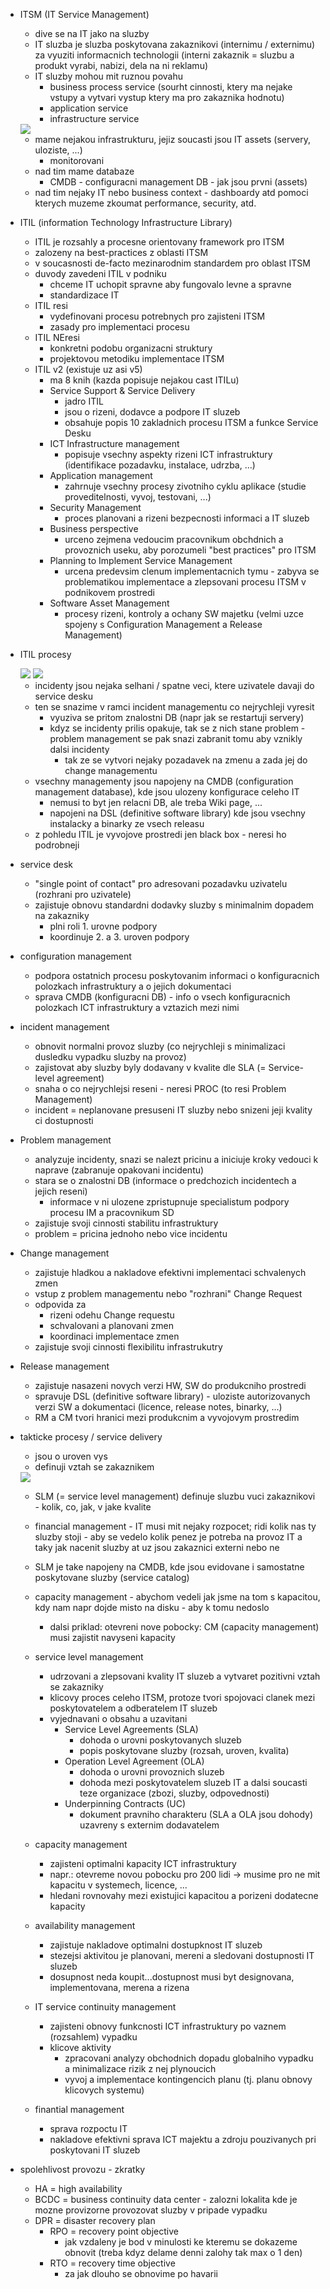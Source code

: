 - ITSM (IT Service Management)
    - dive se na IT jako na sluzby
    - IT sluzba je sluzba poskytovana zakaznikovi (internimu / externimu) za vyuziti informacnich technologii (interni zakaznik = sluzbu a produkt vyrabi, nabizi, dela na ni reklamu)
    - IT sluzby mohou mit ruznou povahu
        - business process service (sourht cinnosti, ktery ma nejake vstupy a vytvari vystup ktery ma pro zakaznika hodnotu)
        - application service
        - infrastructure service

    <img src="../img/12-ITIL/01.png"> 

    - mame nejakou infrastrukturu, jejiz soucasti jsou IT assets (servery, uloziste, ...)
        - monitorovani
    - nad tim mame databaze
        - CMDB - configuracni management DB - jak jsou prvni (assets)
    - nad tim nejaky IT nebo business context - dashboardy atd pomoci kterych muzeme zkoumat performance, security, atd.

- ITIL (information Technology Infrastructure Library)
    - ITIL je rozsahly a procesne orientovany framework pro ITSM
    - zalozeny na best-practices z oblasti ITSM
    - v soucasnosti de-facto mezinarodnim standardem pro oblast ITSM
    - duvody zavedeni ITIL v podniku
        - chceme IT uchopit spravne aby fungovalo levne a spravne
        - standardizace IT
    - ITIL resi
        - vydefinovani procesu potrebnych pro zajisteni ITSM
        - zasady pro implementaci procesu
    - ITIL NEresi
        - konkretni podobu organizacni struktury
        - projektovou metodiku implementace ITSM
    - ITIL v2 (existuje uz asi v5)
        - ma 8 knih (kazda popisuje nejakou cast ITILu)
        - Service Support & Service Delivery
            - jadro ITIL
            - jsou o  rizeni, dodavce a podpore IT sluzeb
            - obsahuje popis 10 zakladnich procesu ITSM a funkce Service Desku
        - ICT Infrastructure management
            - popisuje vsechny aspekty rizeni ICT infrastruktury (identifikace pozadavku, instalace, udrzba, ...)
        - Application management
            - zahrnuje vsechny procesy zivotniho cyklu aplikace (studie proveditelnosti, vyvoj, testovani, ...)
        - Security Management
            - proces planovani a rizeni bezpecnosti informaci a IT sluzeb
        - Business perspective
            - urceno zejmena vedoucim pracovnikum obchdnich a provoznich useku, aby porozumeli "best practices" pro ITSM
        - Planning to Implement Service Management
            - urcena predevsim clenum implementacnich tymu - zabyva se problematikou implementace a zlepsovani procesu ITSM v podnikovem prostredi
        - Software Asset Management
            - procesy rizeni, kontroly a ochany SW majetku (velmi uzce spojeny s Configuration Management a Release Management)

- ITIL procesy

    <img src="../img/12-ITIL/02.png"> 

    <img src="../img/12-ITIL/03.png"> 

    - incidenty jsou nejaka selhani / spatne veci, ktere uzivatele davaji do service desku
    - ten se snazime v ramci incident managementu co nejrychleji vyresit
        - vyuziva se pritom znalostni DB (napr jak se restartuji servery)
        - kdyz se incidenty prilis opakuje, tak se z nich stane problem - problem management se pak snazi zabranit tomu aby vznikly dalsi incidenty
            - tak ze se vytvori nejaky pozadavek na zmenu a zada jej do change managementu
    - vsechny managementy jsou napojeny na CMDB (configuration management database), kde jsou ulozeny konfigurace celeho IT
        - nemusi to byt jen relacni DB, ale treba Wiki page, ...
        - napojeni na DSL (definitive software library) kde jsou vsechny instalacky a binarky ze vsech releasu
    - z pohledu ITIL je vyvojove prostredi jen black box - neresi ho podrobneji

- service desk
    - "single point of contact" pro adresovani pozadavku uzivatelu (rozhrani pro uzivatele)
    - zajistuje obnovu standardni dodavky sluzby s minimalnim dopadem na zakazniky
        - plni roli 1. urovne podpory
        - koordinuje 2. a 3. uroven podpory

- configuration management
    - podpora ostatnich procesu poskytovanim informaci o konfiguracnich polozkach infrastruktury a o jejich dokumentaci
    - sprava CMDB (konfiguracni DB) - info o vsech konfiguracnich polozkach ICT infrastruktury a vztazich mezi nimi

- incident management
    - obnovit normalni provoz sluzby (co nejrychleji s minimalizaci dusledku vypadku sluzby na provoz)
    - zajistovat aby sluzby byly dodavany v kvalite dle SLA (= Service-level agreement)
    - snaha o co nejrychlejsi reseni - neresi PROC (to resi Problem Management)
    - incident = neplanovane presuseni IT sluzby nebo snizeni jeji kvality ci dostupnosti

- Problem management
    - analyzuje incidenty, snazi se nalezt pricinu a iniciuje kroky vedouci k naprave (zabranuje opakovani incidentu)
    - stara se o znalostni DB (informace o predchozich incidentech a jejich reseni)
        - informace v ni ulozene zpristupnuje specialistum podpory procesu IM a pracovnikum SD
    - zajistuje svoji cinnosti stabilitu infrastruktury
    - problem = pricina jednoho nebo vice incidentu

- Change management
    - zajistuje hladkou a nakladove efektivni implementaci schvalenych zmen
    - vstup z problem managementu nebo "rozhrani" Change Request
    - odpovida za
        - rizeni odehu Change requestu
        - schvalovani a planovani zmen
        - koordinaci implementace zmen
    - zajistuje svoji cinnosti flexibilitu infrastrukutry

- Release management
    - zajistuje nasazeni novych verzi HW, SW do produkcniho prostredi
    - spravuje DSL (definitive software library) - uloziste autorizovanych verzi SW a dokumentaci (licence, release notes, binarky, ...)
    - RM a CM tvori hranici mezi produkcnim a vyvojovym prostredim

- takticke procesy / service delivery
    - jsou o uroven vys
    - definuji vztah se zakaznikem
    
    <img src="../img/12-ITIL/04.png"> 

    - SLM (= service level management) definuje sluzbu vuci zakaznikovi - kolik, co, jak, v jake kvalite
    - financial management - IT musi mit nejaky rozpocet; ridi kolik nas ty sluzby stoji - aby se vedelo kolik penez je potreba na provoz IT a taky jak nacenit sluzby at uz jsou zakaznici externi nebo ne
    - SLM je take napojeny na CMDB, kde jsou evidovane i samostatne poskytovane sluzby (service catalog)
    - capacity management - abychom vedeli jak jsme na tom s kapacitou, kdy nam napr dojde misto na disku - aby k tomu nedoslo
        - dalsi priklad: otevreni nove pobocky: CM (capacity management) musi zajistit navyseni kapacity

    - service level management
        - udrzovani a zlepsovani kvality IT sluzeb a vytvaret pozitivni vztah se zakazniky
        - klicovy proces celeho ITSM, protoze tvori spojovaci clanek mezi poskytovatelem a odberatelem IT sluzeb
        - vyjednavani o obsahu a uzavitani
            - Service Level Agreements (SLA) 
                - dohoda o urovni poskytovanych sluzeb
                - popis poskytovane sluzby (rozsah, uroven, kvalita)
            - Operation Level Agreement (OLA)
                - dohoda o urovni provoznich sluzeb
                - dohoda mezi poskytovatelem sluzeb IT a dalsi soucasti teze organizace (zbozi, sluzby, odpovednosti)
            - Underpinning Contracts (UC)
                - dokument pravniho charakteru (SLA a OLA jsou dohody) uzavreny s externim dodavatelem
    
    - capacity management
        - zajisteni optimalni kapacity ICT infrastruktury
        - napr.: otevreme novou pobocku pro 200 lidi -> musime pro ne mit kapacitu v systemech, licence, ...
        - hledani rovnovahy mezi existujici kapacitou a porizeni dodatecne kapacity

    - availability management
        - zajistuje nakladove optimalni dostupknost IT sluzeb
        - stezejsi aktivitou je planovani, mereni a sledovani dostupnosti IT sluzeb
        - dosupnost neda koupit...dostupnost musi byt designovana, implementovana, merena a rizena

    - IT service continuity management
        - zajisteni obnovy funkcnosti ICT infrastruktury po vaznem (rozsahlem) vypadku
        - klicove aktivity
            - zpracovani analyzy obchodnich dopadu globalniho vypadku a minimalizace rizik z nej plynoucich
            - vyvoj a implementace kontingencich planu (tj. planu obnovy klicovych systemu)

    - finantial management
        - sprava rozpoctu IT
        - nakladove efektivni sprava ICT majektu a zdroju pouzivanych pri poskytovani IT sluzeb

- spolehlivost provozu - zkratky
    - HA = high availability
    - BCDC = business continuity data center - zalozni lokalita kde je mozne provizorne provozovat sluzby v pripade vypadku
    - DPR = disaster recovery plan
        - RPO  = recovery point objective
            - jak vzdaleny je bod v minulosti ke kteremu se dokazeme obnovit (treba kdyz delame denni zalohy tak max o 1 den)
        - RTO = recovery time objective
            - za jak dlouho se obnovime po havarii